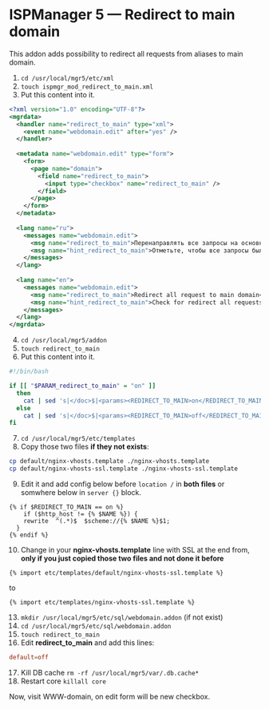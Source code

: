 # ISPManager 5 — Redirect to main domain

This addon adds possibility to redirect all requests from aliases to main domain.

1. `cd /usr/local/mgr5/etc/xml`
2. `touch ispmgr_mod_redirect_to_main.xml`
3. Put this content into it.

```xml
<?xml version="1.0" encoding="UTF-8"?>
<mgrdata>
  <handler name="redirect_to_main" type="xml">
    <event name="webdomain.edit" after="yes" />
  </handler>
  
  <metadata name="webdomain.edit" type="form">
    <form>
      <page name="domain">
        <field name="redirect_to_main">
          <input type="checkbox" name="redirect_to_main" />
        </field>
      </page>
    </form>
  </metadata>
  
  <lang name="ru">
    <messages name="webdomain.edit">
      <msg name="redirect_to_main">Перенаправлять все запросы на основной домен</msg>
      <msg name="hint_redirect_to_main">Отметьте, чтобы все запросы были направлены на основной домен, включая WWW-перенаправление.</msg>
    </messages>
  </lang>
  
  <lang name="en">
    <messages name="webdomain.edit">
      <msg name="redirect_to_main">Redirect all request to main domain</msg>
      <msg name="hint_redirect_to_main">Check for redirect all requests to main domain including WWW-domain.</msg>
    </messages>
  </lang>
</mgrdata>
```

4. `cd /usr/local/mgr5/addon`
5. `touch redirect_to_main`
6. Put this content into it.

```bash
#!/bin/bash

if [[ "$PARAM_redirect_to_main" = "on" ]]
  then
    cat | sed 's|</doc>$|<params><REDIRECT_TO_MAIN>on</REDIRECT_TO_MAIN></params></doc>|'
  else
    cat | sed 's|</doc>$|<params><REDIRECT_TO_MAIN>off</REDIRECT_TO_MAIN></params></doc>|'
fi
```

7. `cd /usr/local/mgr5/etc/templates`
8. Copy those two files **if they not exists**:

```bash
cp default/nginx-vhosts.template ./nginx-vhosts.template
cp default/nginx-vhosts-ssl.template ./nginx-vhosts-ssl.template
```

9. Edit it and add config below before `location /` in **both files** or somwhere below in `server {}` block.

```nginx
{% if $REDIRECT_TO_MAIN == on %}
	if ($http_host != {% $NAME %}) {
    rewrite  ^(.*)$  $scheme://{% $NAME %}$1;
  }
{% endif %}
```

10. Change in your **nginx-vhosts.template** line with SSL at the end from, **only if you just copied those two files and not done it before**

`{% import etc/templates/default/nginx-vhosts-ssl.template %}`

to

`{% import etc/templates/nginx-vhosts-ssl.template %}`

13. `mkdir /usr/local/mgr5/etc/sql/webdomain.addon` (if not exist)
14. `cd /usr/local/mgr5/etc/sql/webdomain.addon`
15. `touch redirect_to_main`
16. Edit **redirect_to_main** and add this lines:

```conf
default=off
```

17. Kill DB cache `rm -rf /usr/local/mgr5/var/.db.cache*`
18. Restart core `killall core`

Now, visit WWW-domain, on edit form will be new checkbox.
